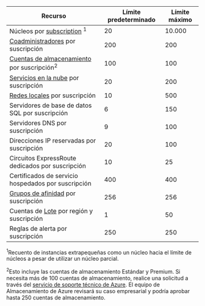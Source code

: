 Recurso|Límite predeterminado|Límite máximo
---|---|---
Núcleos por [subscription](../articles/billing-buy-sign-up-azure-subscription.md) <sup>1</sup>|20|10\.000
[Coadministradores](../articles/billing-add-change-azure-subscription-administrator.md) por suscripción|200|200
[Cuentas de almacenamiento](../articles/storage/storage-create-storage-account.md) por suscripción<sup>2</sup>|100|100
[Servicios en la nube](../articles/cloud-services/cloud-services-choose-me.md) por suscripción|20|200
[Redes locales](http://msdn.microsoft.com/library/jj157100.aspx) por suscripción|10|500
Servidores de base de datos SQL por suscripción|6|150
Servidores DNS por suscripción|9|100
Direcciones IP reservadas por suscripción|20|100
Circuitos ExpressRoute dedicados por suscripción|10|25
Certificados de servicio hospedados por suscripción|400|400
[Grupos de afinidad](../articles/virtual-network/virtual-networks-migrate-to-regional-vnet.md) por suscripción|256|256
Cuentas de [Lote](https://azure.microsoft.com/services/batch/) por región y suscripción|1|50
Reglas de alerta por suscripción|250|250

<sup>1</sup>Recuento de instancias extrapequeñas como un núcleo hacia el límite de núcleos a pesar de utilizar un núcleo parcial.

<sup>2</sup>Esto incluye las cuentas de almacenamiento Estándar y Premium. Si necesita más de 100 cuentas de almacenamiento, realice una solicitud a través del [servicio de soporte técnico de Azure](https://azure.microsoft.com/support/faq/). El equipo de Almacenamiento de Azure revisará su caso empresarial y podría aprobar hasta 250 cuentas de almacenamiento.

<!---HONumber=AcomDC_0427_2016-->
